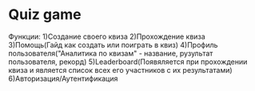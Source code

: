 # Quiz game
Функции:
1)Создание своего квиза
2)Прохождение квиза
3)Помощь(Гайд как создать или поиграть в квиз)
4)Профиль пользователя("Аналитика по квизам" - название, рузультат пользователя, рекорд)
5)Leaderboard(Появяляется при прохождении квиза и является список всех его участников с их результатами)
6)Авторизация/Аутентификация
